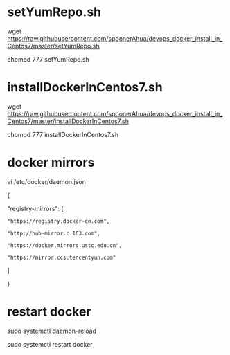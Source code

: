 # setYumRepo.sh

wget https://raw.githubusercontent.com/spoonerAhua/devops_docker_install_in_Centos7/master/setYumRepo.sh

chomod 777 setYumRepo.sh

# installDockerInCentos7.sh

wget https://raw.githubusercontent.com/spoonerAhua/devops_docker_install_in_Centos7/master/installDockerInCentos7.sh

chomod 777 installDockerInCentos7.sh



# docker mirrors

vi /etc/docker/daemon.json

{

  "registry-mirrors": [
  
    "https://registry.docker-cn.com",
    
    "http://hub-mirror.c.163.com",
    
    "https://docker.mirrors.ustc.edu.cn",
    
    "https://mirror.ccs.tencentyun.com"
    
  ]  
  
}

# restart docker

sudo systemctl daemon-reload

sudo systemctl restart docker 
